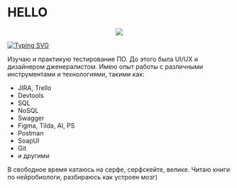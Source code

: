 # HELLO

<div id="header" align="center">
  <img src="https://github.com/PolinaBodnar/img/blob/main/3585.png"/>
</div>

[![Typing SVG](https://readme-typing-svg.demolab.com?font=Fira+Code&pause=1000&color=21a2ff&width=435&lines=I'm+QA+Engeneer+(manual%2Bauto))](https://git.io/typing-svg)

Изучаю и практикую тестирование ПО. До этого была UI/UX и дизайнером дженералистом. 
Имею опыт работы с различными инструментами и технологиями, такими как: 
- JIRA, Trello
- Devtools
- SQL
- NoSQL
- Swagger 
- Figma, Tilda, AI, PS
- Postman 
- SoapUI
- Git
- и другими

В свободное время катаюсь на серфе, серфскейте, велике. Читаю книги по нейробиологи, разбираюсь как устроен мозг)
